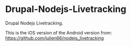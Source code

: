 Drupal-Nodejs-Livetracking
==========================

Drupal Nodejs Livetracking.

This is the iOS version of the Android version from: https://github.com/julien66/nodejs_livetracking
